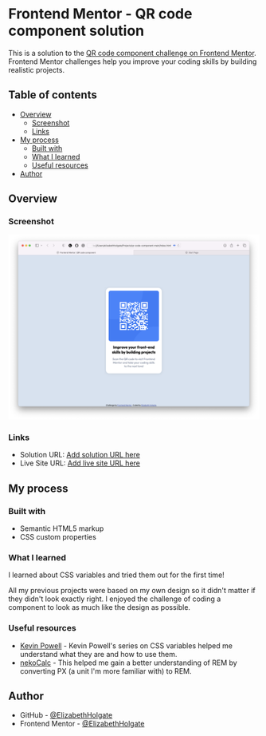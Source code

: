 # Frontend Mentor - QR code component solution

This is a solution to the [QR code component challenge on Frontend Mentor](https://www.frontendmentor.io/challenges/qr-code-component-iux_sIO_H). Frontend Mentor challenges help you improve your coding skills by building realistic projects. 

## Table of contents

- [Overview](#overview)
  - [Screenshot](#screenshot)
  - [Links](#links)
- [My process](#my-process)
  - [Built with](#built-with)
  - [What I learned](#what-i-learned)
  - [Useful resources](#useful-resources)
- [Author](#author)

## Overview

### Screenshot

![](./Screenshot.png)

### Links

- Solution URL: [Add solution URL here](https://github.com/ElizabethHolgate/qr-code-component-main)
- Live Site URL: [Add live site URL here](https://elizabethholgate.github.io/qr-code-component-main/)

## My process

### Built with

- Semantic HTML5 markup
- CSS custom properties

### What I learned

I learned about CSS variables and tried them out for the first time! 

All my previous projects were based on my own design so it didn't matter if they didn't look exactly right. I enjoyed the challenge of coding a component to look as much like the design as possible.

### Useful resources

- [Kevin Powell](https://www.youtube.com/@KevinPowell) - Kevin Powell's series on CSS variables helped me understand what they are and how to use them.
- [nekoCalc](https://nekocalc.com/px-to-rem-converter) - This helped me gain a better understanding of REM by converting PX (a unit I'm more familiar with) to REM.

## Author

- GitHub - [@ElizabethHolgate](https://github.com/ElizabethHolgate)
- Frontend Mentor - [@ElizabethHolgate](https://www.frontendmentor.io/profile/ElizabethHolgate)
